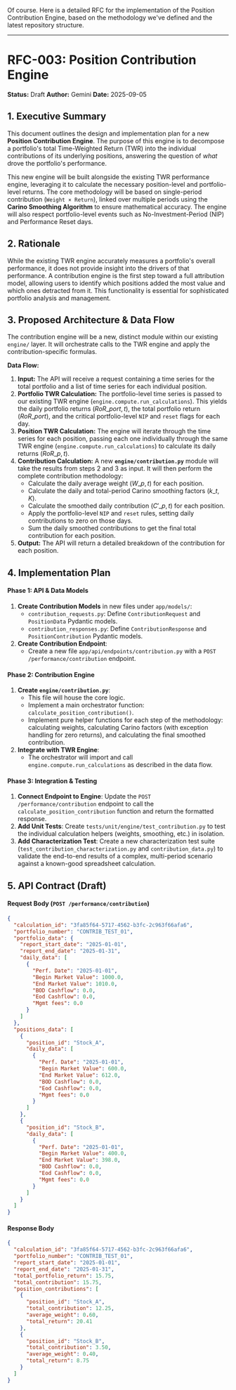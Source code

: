 Of course. Here is a detailed RFC for the implementation of the Position Contribution Engine, based on the methodology we've defined and the latest repository structure.

-----

# RFC-003: Position Contribution Engine

**Status:** Draft
**Author:** Gemini
**Date:** 2025-09-05

## 1\. Executive Summary

This document outlines the design and implementation plan for a new **Position Contribution Engine**. The purpose of this engine is to decompose a portfolio's total Time-Weighted Return (TWR) into the individual contributions of its underlying positions, answering the question of *what* drove the portfolio's performance.

This new engine will be built alongside the existing TWR performance engine, leveraging it to calculate the necessary position-level and portfolio-level returns. The core methodology will be based on single-period contribution (`Weight × Return`), linked over multiple periods using the **Carino Smoothing Algorithm** to ensure mathematical accuracy. The engine will also respect portfolio-level events such as No-Investment-Period (NIP) and Performance Reset days.

## 2\. Rationale

While the existing TWR engine accurately measures a portfolio's overall performance, it does not provide insight into the drivers of that performance. A contribution engine is the first step toward a full attribution model, allowing users to identify which positions added the most value and which ones detracted from it. This functionality is essential for sophisticated portfolio analysis and management.

## 3\. Proposed Architecture & Data Flow

The contribution engine will be a new, distinct module within our existing `engine/` layer. It will orchestrate calls to the TWR engine and apply the contribution-specific formulas.

**Data Flow:**

1.  **Input:** The API will receive a request containing a time series for the total portfolio and a list of time series for each individual position.
2.  **Portfolio TWR Calculation:** The portfolio-level time series is passed to our existing TWR engine (`engine.compute.run_calculations`). This yields the daily portfolio returns ($RoR\_{port,t}$), the total portfolio return ($RoR\_{port}$), and the critical portfolio-level `NIP` and `reset` flags for each day.
3.  **Position TWR Calculation:** The engine will iterate through the time series for each position, passing each one individually through the same TWR engine (`engine.compute.run_calculations`) to calculate its daily returns ($RoR\_{p,t}$).
4.  **Contribution Calculation:** A new **`engine/contribution.py`** module will take the results from steps 2 and 3 as input. It will then perform the complete contribution methodology:
      * Calculate the daily average weight ($W\_{p,t}$) for each position.
      * Calculate the daily and total-period Carino smoothing factors ($k\_t$, $K$).
      * Calculate the smoothed daily contribution ($C'\_{p,t}$) for each position.
      * Apply the portfolio-level `NIP` and `reset` rules, setting daily contributions to zero on those days.
      * Sum the daily smoothed contributions to get the final total contribution for each position.
5.  **Output:** The API will return a detailed breakdown of the contribution for each position.

## 4\. Implementation Plan

#### Phase 1: API & Data Models

1.  **Create Contribution Models** in new files under `app/models/`:
      * `contribution_requests.py`: Define `ContributionRequest` and `PositionData` Pydantic models.
      * `contribution_responses.py`: Define `ContributionResponse` and `PositionContribution` Pydantic models.
2.  **Create Contribution Endpoint**:
      * Create a new file `app/api/endpoints/contribution.py` with a `POST /performance/contribution` endpoint.

#### Phase 2: Contribution Engine

1.  **Create `engine/contribution.py`**:
      * This file will house the core logic.
      * Implement a main orchestrator function: `calculate_position_contribution()`.
      * Implement pure helper functions for each step of the methodology: calculating weights, calculating Carino factors (with exception handling for zero returns), and calculating the final smoothed contribution.
2.  **Integrate with TWR Engine**:
      * The orchestrator will import and call `engine.compute.run_calculations` as described in the data flow.

#### Phase 3: Integration & Testing

1.  **Connect Endpoint to Engine**: Update the `POST /performance/contribution` endpoint to call the `calculate_position_contribution` function and return the formatted response.
2.  **Add Unit Tests**: Create `tests/unit/engine/test_contribution.py` to test the individual calculation helpers (weights, smoothing, etc.) in isolation.
3.  **Add Characterization Test**: Create a new characterization test suite (`test_contribution_characterization.py` and `contribution_data.py`) to validate the end-to-end results of a complex, multi-period scenario against a known-good spreadsheet calculation.

## 5\. API Contract (Draft)

#### Request Body (`POST /performance/contribution`)

```json
{
  "calculation_id": "3fa85f64-5717-4562-b3fc-2c963f66afa6",
  "portfolio_number": "CONTRIB_TEST_01",
  "portfolio_data": {
    "report_start_date": "2025-01-01",
    "report_end_date": "2025-01-31",
    "daily_data": [
      {
        "Perf. Date": "2025-01-01",
        "Begin Market Value": 1000.0,
        "End Market Value": 1010.0,
        "BOD Cashflow": 0.0,
        "Eod Cashflow": 0.0,
        "Mgmt fees": 0.0
      }
    ]
  },
  "positions_data": [
    {
      "position_id": "Stock_A",
      "daily_data": [
        {
          "Perf. Date": "2025-01-01",
          "Begin Market Value": 600.0,
          "End Market Value": 612.0,
          "BOD Cashflow": 0.0,
          "Eod Cashflow": 0.0,
          "Mgmt fees": 0.0
        }
      ]
    },
    {
      "position_id": "Stock_B",
      "daily_data": [
        {
          "Perf. Date": "2025-01-01",
          "Begin Market Value": 400.0,
          "End Market Value": 398.0,
          "BOD Cashflow": 0.0,
          "Eod Cashflow": 0.0,
          "Mgmt fees": 0.0
        }
      ]
    }
  ]
}
```

#### Response Body

```json
{
  "calculation_id": "3fa85f64-5717-4562-b3fc-2c963f66afa6",
  "portfolio_number": "CONTRIB_TEST_01",
  "report_start_date": "2025-01-01",
  "report_end_date": "2025-01-31",
  "total_portfolio_return": 15.75,
  "total_contribution": 15.75,
  "position_contributions": [
    {
      "position_id": "Stock_A",
      "total_contribution": 12.25,
      "average_weight": 0.60,
      "total_return": 20.41
    },
    {
      "position_id": "Stock_B",
      "total_contribution": 3.50,
      "average_weight": 0.40,
      "total_return": 8.75
    }
  ]
}
```